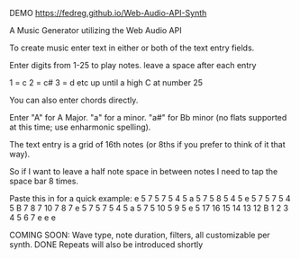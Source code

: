 DEMO   https://fedreg.github.io/Web-Audio-API-Synth


A Music Generator utilizing the Web Audio API

To create music enter text in either or both of the text entry fields.  

Enter digits from 1-25 to play notes.  leave a space after each entry

1 = c
2 = c# 
3 = d 
etc up until a high C at number 25

You can also enter chords directly.

Enter "A" for A Major.
"a" for a minor.
"a#" for Bb minor (no flats supported at this time; use enharmonic spelling).

The text entry is a grid of 16th notes (or 8ths if you prefer to think of it that way).

So if I want to leave a half note space in between notes I need to tap the space bar 8 times.

Paste this in for a quick example: e 5 7 5 7 5 4 5 a 5 7 5 8 5 4 5 e 5 7 5 7 5 4 5 B 7 8 7 10 7 8 7 e 5 7 5 7 5 4 5 a 5 7 5 10 5 9 5 e 5 17 16 15 14 13 12 B 1 2 3 4 5 6 7 e e   e

COMING SOON:
Wave type, note duration, filters, all customizable per synth.  DONE
Repeats will also be introduced shortly
